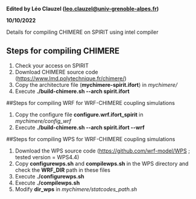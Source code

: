 **Edited by Léo Clauzel (leo.clauzel@univ-grenoble-alpes.fr)**

**10/10/2022**

Details for compiling CHIMERE on SPIRIT using intel compiler

## Steps for compiling CHIMERE 
1. Check your access on SPIRIT
2. Download CHIMERE source code (https://www.lmd.polytechnique.fr/chimere/)
3. Copy the architecture file (**mychimere-spirit.ifort**) in *mychimere/*
4. Execute **./build-chimere.sh --arch spirit.ifort**

##Steps for compiling WRF for WRF-CHIMERE coupling simulations
1. Copy the configure file **configure.wrf.ifort\_spirit** in *mychimere/config_wrf*
2. Execute **./build-chimere.sh --arch spirit.ifort --wrf**

##Steps for compiling WPS for WRF-CHIMERE coupling simulations
1. Download the WPS source code (https://github.com/wrf-model/WPS ; tested version = WPS4.4)
2. Copy **configurewps.sh** and **compilewps.sh** in the WPS directory and check the **WRF\_DIR** path in these files
3. Execute **./configurewps.sh**
4. Execute **./compilewps.sh**
5. Modify **dir\_wps** in *mychimere/statcodes_path.sh*
